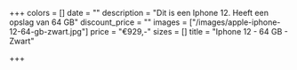 +++
colors = []
date = ""
description = "Dit is een Iphone 12. Heeft een opslag van 64 GB"
discount_price = ""
images = ["/images/apple-iphone-12-64-gb-zwart.jpg"]
price = "€929,-"
sizes = []
title = "Iphone 12 - 64 GB - Zwart"

+++
